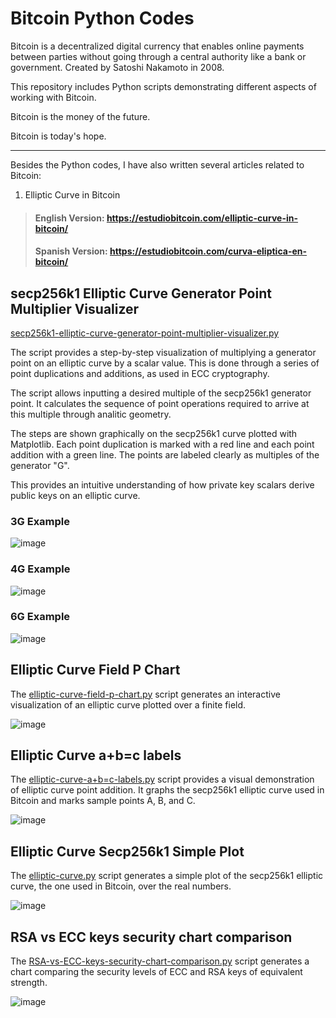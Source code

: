 # Bitcoin Python Codes

Bitcoin is a decentralized digital currency that enables online payments between parties without going through a central authority like a bank or government. Created by Satoshi Nakamoto in 2008.

This repository includes Python scripts demonstrating different aspects of working with Bitcoin.

Bitcoin is the money of the future.

Bitcoin is today's hope.

***

Besides the Python codes, I have also written several articles related to Bitcoin:

1. Elliptic Curve in Bitcoin

  > #### English Version: https://estudiobitcoin.com/elliptic-curve-in-bitcoin/
  > #### Spanish Version: https://estudiobitcoin.com/curva-eliptica-en-bitcoin/

## secp256k1 Elliptic Curve Generator Point Multiplier Visualizer

[secp256k1-elliptic-curve-generator-point-multiplier-visualizer.py](https://github.com/SalvaZaraes/bitcoin/blob/main/secp256k1-elliptic-curve-generator-point-multiplier-visualizer.py) 

The script provides a step-by-step visualization of multiplying a generator point on an elliptic curve by a scalar value. This is done through a series of point duplications and additions, as used in ECC cryptography.

The script allows inputting a desired multiple of the secp256k1 generator point. It calculates the sequence of point operations required to arrive at this multiple through analitic geometry.

The steps are shown graphically on the secp256k1 curve plotted with Matplotlib. Each point duplication is marked with a red line and each point addition with a green line. The points are labeled clearly as multiples of the generator "G".

This provides an intuitive understanding of how private key scalars derive public keys on an elliptic curve.

### 3G Example
![image](https://github.com/SalvaZaraes/bitcoin/assets/153385473/91db238e-e635-4e46-a03c-0a13d5c4d439)
### 4G Example
![image](https://github.com/SalvaZaraes/bitcoin/assets/153385473/5201269b-488a-41f0-b858-c804f610bcf3)
### 6G Example
![image](https://github.com/SalvaZaraes/bitcoin/assets/153385473/a7b11f0e-eb01-4390-921c-7ffa8ff4c7c9)


## Elliptic Curve Field P Chart

The [elliptic-curve-field-p-chart.py](https://github.com/SalvaZaraes/bitcoin/blob/main/elliptic-curve-field-p-chart.py) script generates an interactive visualization of an elliptic curve plotted over a finite field.

![image](https://github.com/SalvaZaraes/bitcoin/assets/153385473/34e31466-7f09-44f6-8c63-b54829261254)


## Elliptic Curve a+b=c labels

The [elliptic-curve-a+b=c-labels.py](https://github.com/SalvaZaraes/bitcoin/blob/main/elliptic-curve-a%2Bb%3Dc-labels.py) script provides a visual demonstration of elliptic curve point addition. It graphs the secp256k1 elliptic curve used in Bitcoin and marks sample points A, B, and C.

![image](https://github.com/SalvaZaraes/bitcoin/assets/153385473/90f5f503-18f6-4c17-be88-5606f375937c)


## Elliptic Curve Secp256k1 Simple Plot

The [elliptic-curve.py](https://github.com/SalvaZaraes/bitcoin/blob/main/elliptic-curve.py) script generates a simple plot of the secp256k1 elliptic curve, the one used in Bitcoin, over the real numbers.

![image](https://github.com/SalvaZaraes/bitcoin/assets/153385473/41781107-10fb-45d7-9855-0f6baf8f97b9)


## RSA vs ECC keys security chart comparison

The [RSA-vs-ECC-keys-security-chart-comparison.py](https://github.com/SalvaZaraes/bitcoin/blob/main/RSA-vs-ECC-keys-security-chart-comparison.py) script generates a chart comparing the security levels of ECC and RSA keys of equivalent strength.

![image](https://github.com/SalvaZaraes/bitcoin/assets/153385473/73c6fc0a-8768-4c1c-bbaa-7d9c7f2a702f)


